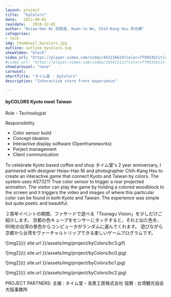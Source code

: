 ```yaml
---
layout: project
title:  "byColors"
date:   2011-09-01
realdate:   2018-12-01
author: "Hsiao-Han Ni 倪筱涵, Kuan-Ju Wu, Chih-Kang Hsu 許志綱"
categories:
- tech
img: thumbnail_bycolors.jpg
outline: outline_bycolors.svg
showVideo: "block"
video_url: "https://player.vimeo.com/video/443216624?color=ff9933&title=0&byline=0&portrait=0"
#video_url: "https://player.vimeo.com/video/165411113?color=ff9933&title=0&byline=0&portrait=0"
showCarousel: "none"
carousel:
shortTitle: "タイム堂 - byColors"
description: "Interactive store front experience"

---
```

#### byCOLORS Kyoto meet Taiwan ####

Role - Technologist

Responsibility

- Color sensor build
- Concept ideation
- Interactive display software (Openframeworks)
- Porject management
- Client communication

To celebrate Kyoto based coffee and shop タイム堂's 2 year anniversary, I partnered with designer Hsiao-Han Ni and photographer Chih-Kang Hsu to create an interactive game that connect Kyoto and Taiwan by colors. The system uses AS73211 True color sensor to trigger a rear projected animation. The visitor can play the game by holding a colored woodblock to the screen and it triggers the video and images of where this particular color can be found in both Kyoto and Taiwan. The experience was simple but quite poetic and beautiful.

２周年イベントの期間、ファサードで遊べる「Tsunagu Vision」を少しだけご紹介します。
京都の色キューブをセンサーにタッチすると、それと似た色を、60枚の台湾の景色からコンピュータがランダムに選んでくれます。
遊びながら京都から台湾をヴァーチャルトリップできる楽しいゲームプログラムです。


![img2]({{ site.url }}/assets/img/project/byColors/bc3.gif)

![img2]({{ site.url }}/assets/img/project/byColors/bc0.jpg)

![img2]({{ site.url }}/assets/img/project/byColors/bc1.jpg)

![img2]({{ site.url }}/assets/img/project/byColors/bc2.jpg)

PROJECT PARTNERS:
主催 : タイム堂・洛景工房株式会社
協賛 : 台湾観光協会　大阪事務所
